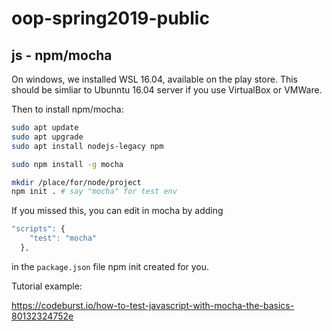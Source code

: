 # oop-spring2019-public

## js - npm/mocha

On windows, we installed WSL 16.04, available on the play store.  This should be simliar to Ubunntu 16.04 server if you use VirtualBox or VMWare.

Then to install npm/mocha:

```bash
sudo apt update
sudo apt upgrade
sudo apt install nodejs-legacy npm

sudo npm install -g mocha

mkdir /place/for/node/project
npm init . # say "mocha" for test env
```

If you missed this, you can edit in mocha by adding

```js
"scripts": {
    "test": "mocha"
  },
```

in the `package.json` file npm init created for you.

Tutorial example:

https://codeburst.io/how-to-test-javascript-with-mocha-the-basics-80132324752e